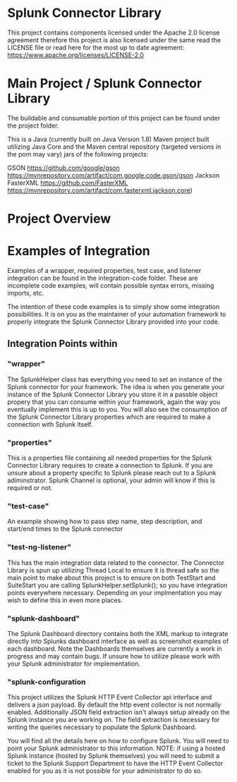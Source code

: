<h1>Splunk Connector Library</h1>

This project contains components licensed under the Apache 2.0 license agreement therefore this project is also licensed under the same read the LICENSE file or read here for the most up to date agreement: https://www.apache.org/licenses/LICENSE-2.0

<h1>Main Project / Splunk Connector Library</h1>
The buildable and consumable portion of this project can be found under the project folder.  

This is a Java (currently built on Java Version 1.8) Maven project built utilizing Java Core and the Maven central repository (targeted versions in the pom may vary) jars of the following projects: 

GSON 
https://github.com/google/gson
https://mvnrepository.com/artifact/com.google.code.gson/gson
Jackson FasterXML 
https://github.com/FasterXML
https://mvnrepository.com/artifact/com.fasterxml.jackson.core)

<h1>Project Overview</h1>

<h1>Examples of Integration</h1>

Examples of a wrapper, required properties, test case, and listener integration can be found in the integration-code folder. These are incomplete code examples, will contain possible syntax errors, missing imports, etc.

The intention of these code examples is to simply show some integration possibilities. It is on you as the maintainer of your automation framework to properly integrate the Splunk Connector Library provided into your code.

<h2>Integration Points within <integration-examples> </h2>

<h3>"wrapper"</h3>  
The SplunkHelper class has everything you need to set an instance of the Splunk connector for your framework. The idea is when you generate your instance of the Splunk Connector Library you store it in a passble object propery that you can consume within your framework, again the way you eventually implement this is up to you.  You will also see the consumption of the Splunk Connector Library properties which are required to make a connection with Splunk itself.

<h3>"properties"</h3> 
This is a properties file containing all needed properties for the Splunk Connector Library requires to create a connection to Splunk.  If you are unsure about a property specific to Splunk please reach out to a Splunk adiminstrator.  Splunk Channel is optional, your admin will know if this is required or not.

<h3>"test-case"</h3>  
An example showing how to pass step name, step description, and start/end times to the Splunk connector

<h3>"test-ng-listener"</h3> 
This has the main integration data related to the connector.  The Connector Library is spun up utilizing Thread Local to ensure it is thread safe so the main point to make about this project is to ensure on both TestStart and SuiteStart you are calling SplunkHelper.setSplunk(); so you have integration points everywhere necessary.  Depending on your implmentation you may wish to define this in even more places.

<h3>"splunk-dashboard"</h1>
The Splunk Dashboard directory contains both the XML markup to integrate directly into Splunks dashboard interface as well as screenshot examples of each dashboard.  Note the Dashboards themselves are currently a work in progress and may contain bugs.  If unsure how to utilize please work with your Splunk administrator for implementation.

<h3>"splunk-configuration</h1>
This project utilizes the Splunk HTTP Event Collector api interface and delivers a json payload.  By default the http event collector is not normally enabled.  Additionally JSON field extraction isn't always setup already on the Splunk instance you are working on.  The field extraction is necessary for writing the queries necessary to populate the Splunk Dashboard.  

You will find all the details here on how to configure Splunk.  You will need to point your Splunk administrator to this information.  NOTE: if using a hosted Splunk instance (hosted by Splunk themselves) you will need to submit a ticket to the Splunk Support Department to have the HTTP Event Collector enabled for you as it is not possible for your administrator to do so.
